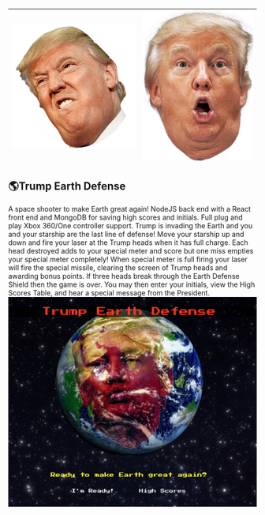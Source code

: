    |![trump face](/client/src/imgs/trump.png)|![trump face](/client/src/imgs/suprise.png)
   |--------------------------------------------|-----------------------------------------|
   ## :earth_americas:Trump Earth Defense  
   A space shooter to make Earth great again! NodeJS back end with a React front end and MongoDB for saving high scores and initials. Full plug and play Xbox 360/One controller support. Trump is invading the Earth and you and your starship are the last line of defense! Move your starship up and down and fire your laser at the Trump heads when it has full charge. Each head destroyed adds to your special meter and score but one miss empties your special meter completely! When special meter is full firing your laser will fire the special missile, clearing the screen of Trump heads and awarding bonus points. If three heads break through the Earth Defense Shield then the game is over. You may then enter your initials, view the High Scores Table, and hear a special message from the President.
![title screenshot](/client/src/imgs/ted.jpg)
